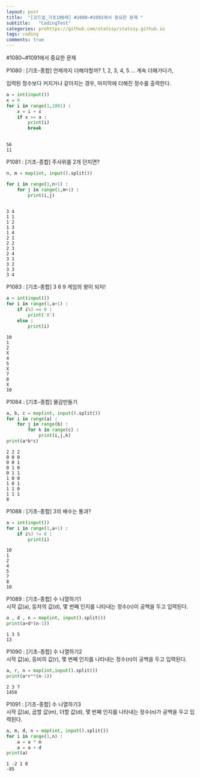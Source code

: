 ```yaml
---
layout: post
title:  "[코드업_기초100제] #1080~#1091에서 중요한 문제 "
subtitle:   "CodingTest"
categories: prohttps://github.com/statssy/statssy.github.io
tags: coding
comments: true
---
```


#1080~#1091에서 중요한 문제


P1080 : [기초-종합] 언제까지 더해야할까?
1, 2, 3, 4, 5 ... 계속 더해가다가,

입력된 정수보다 커지거나 같아지는 경우, 마지막에 더해진 정수를 출력한다.


```python
a = int(input())
x = 0
for i in range(1,1001) :
    x = i + x
    if x >= a :
        print(i)
        break
    
```

    56
    11
    

P1081 : [기초-종합] 주사위를 2개 던지면?


```python
n, m = map(int, input().split())

for i in range(1,n+1) :
    for j in range(1,m+1) :
        print(i,j)
        
```

    3 4
    1 1
    1 2
    1 3
    1 4
    2 1
    2 2
    2 3
    2 4
    3 1
    3 2
    3 3
    3 4
    

P1083 : [기초-종합] 3 6 9 게임의 왕이 되자!


```python
a = int(input())
for i in range(1,a+1) :
    if i%3 == 0 :
        print('X')
    else :
        print(i)
```

    10
    1
    2
    X
    4
    5
    X
    7
    8
    X
    10
    

P1084 : [기초-종합] 물감만들기


```python
a, b, c = map(int, input().split())
for i in range(a) :
    for j in range(b) :
        for k in range(c) :
            print(i,j,k)
print(a*b*c)
```

    2 2 2
    0 0 0
    0 0 1
    0 1 0
    0 1 1
    1 0 0
    1 0 1
    1 1 0
    1 1 1
    8
    

P1088 : [기초-종합] 3의 배수는 통과?


```python
a = int(input())
for i in range(1,a+1) :
    if i%3 != 0 :
        print(i)
```

    10
    1
    2
    4
    5
    7
    8
    10
    

P1089 : [기초-종합] 수 나열하기1  
시작 값(a), 등차의 값(d), 몇 번째 인지를 나타내는 정수(n)이 공백을 두고 입력된다.


```python
a , d , n = map(int, input().split())
print(a+d*(n-1))
```

    1 3 5
    13
    

P1090 : [기초-종합] 수 나열하기2  
시작 값(a), 등비의 값(r), 몇 번째 인지를 나타내는 정수(n)이 공백을 두고 입력된다.


```python
a, r, n = map(int,input().split())
print(a*r**(n-1))
```

    2 3 7
    1458
    

P1091 : [기초-종합] 수 나열하기3  
시작 값(a), 곱할 값(m), 더할 값(d), 몇 번째 인지를 나타내는 정수(n)가 공백을 두고 입력된다.


```python
a, m, d, n = map(int, input().split())
for i in range(1,n) :
    a = a * m
    a = a + d    
print(a)
```

    1 -2 1 8
    -85
    
